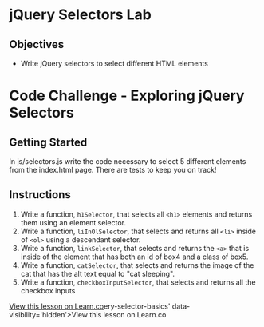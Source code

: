 # jQuery Selectors Lab

## Objectives
+ Write jQuery selectors to select different HTML elements

# Code Challenge - Exploring jQuery Selectors


## Getting Started
In js/selectors.js write the code necessary to select 5 different elements from the index.html page. There are tests to keep you on track!

## Instructions

1. Write a function, `h1Selector`,  that selects all `<h1>` elements and returns them using an element selector.
2. Write a function, `liInOlSelector`,  that selects and returns all `<li>` inside of `<ol>` using a descendant selector.
3. Write a function, `linkSelector`,  that selects and returns the `<a>` that is inside of the element that has both an id of box4 and a class of box5.
4. Write a function, `catSelector`,  that selects and returns the image of the cat that has the alt text equal to "cat sleeping".
5. Write a function, `checkboxInputSelector`,  that selects and returns all the checkbox inputs


<a href='https://learn.co/lessons/jQuery-selector-basics' data-visibility='hidden'>View this lesson on Learn.co</a>ery-selector-basics' data-visibility='hidden'>View this lesson on Learn.co</a>
